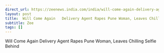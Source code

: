 ```yaml
---
direct_url: https://zeenews.india.com/india/will-come-again-delivery-agent-rapes-pune-woman-leaves-chilling-selfie-behind-2925894.html
layout: post
title:  Will Come Again   Delivery Agent Rapes Pune Woman, Leaves Chilling Selfie Behind
subtitle: Zee
tags: []
---
```


 Will Come Again   Delivery Agent Rapes Pune Woman, Leaves Chilling Selfie Behind
